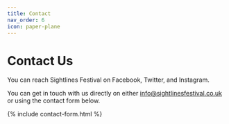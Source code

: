 ```yaml
---
title: Contact
nav_order: 6
icon: paper-plane
---
```


# Contact Us

You can reach Sightlines Festival on Facebook, Twitter, and Instagram.

You can get in touch with us directly on either <info@sightlinesfestival.co.uk> or using the contact form below.

{% include contact-form.html %}